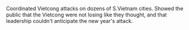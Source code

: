 Coordinated Vietcong attacks on dozens of S.Vietnam cities. Showed the public that the Vietcong were not losing like they thought, and that leadership couldn't anticipate the new year's attack.